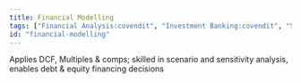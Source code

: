 ```yaml
---
title: Financial Modelling
tags: ["Financial Analysis:covendit", "Investment Banking:covendit", "Strategy:swisscom", "data science:bachelor-master-physics"]
id: "financial-modelling"
---
```


Applies DCF, Multiples & comps; skilled in scenario and sensitivity analysis, enables debt & equity financing decisions
